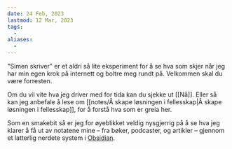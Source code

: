 ```yaml
---
date: 24 Feb, 2023
lastmod: 12 Mar, 2023
tags:
  - 
aliases:
  - 
---
```

"Simen skriver" er et aldri så lite eksperiment for å se hva som skjer når jeg har min egen krok på internett og boltre meg rundt på. Velkommen skal du være forresten.

Om du vil vite hva jeg driver med for tida kan du sjekke ut [[Nå]]. Eller så kan jeg anbefale å lese om [[notes/Å skape løsningen i fellesskap|Å skape løsningen i fellesskap]], for å forstå hva som er greia her.

Som en smakebit så er jeg for øyeblikket veldig nysgjerrig på å se hva jeg klarer å få ut av notatene mine – fra bøker, podcaster, og artikler – gjennom et latterlig nerdete system i [Obsidian](https://obsidian.md/).